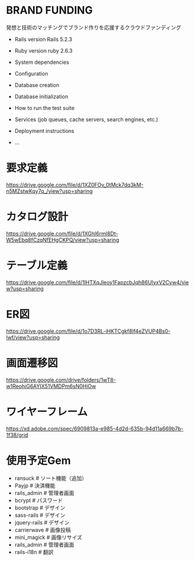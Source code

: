 # BRAND FUNDING

発想と技術のマッチングでブランド作りを応援するクラウドファンディング

* Rails version
Rails 5.2.3

* Ruby version
ruby 2.6.3

* System dependencies

* Configuration

* Database creation

* Database initialization

* How to run the test suite

* Services (job queues, cache servers, search engines, etc.)

* Deployment instructions

* ...

# 要求定義
https://drive.google.com/file/d/1XZ0FOv_0tMck7dq3kM-n5MZstwKqy7q_/view?usp=sharing

# カタログ設計
https://drive.google.com/file/d/1XGhI6rmI8Dt-W5wEbq8fCzqNfEHgCKPQ/view?usp=sharing

# テーブル定義
https://drive.google.com/file/d/1lHTXqJleoy1FapzcbJqh86UIyxV2Cyw4/view?usp=sharing

# ER図
https://drive.google.com/file/d/1o7D3RL-iHKTCgkf8If4eZVUP4Bs0-lwf/view?usp=sharing

# 画面遷移図
https://drive.google.com/drive/folders/1wT8-w1ReohiG6AYIX51VMDPm6sN0HiOw

# ワイヤーフレーム
https://xd.adobe.com/spec/6909813a-e985-4d2d-635b-94d11a669b7b-1f38/grid

# 使用予定Gem
- ransuck # ソート機能（追加）
- Payjp # 決済機能
- rails_admin # 管理者画面
- bcrypt # パスワード
- bootstrap # デザイン
- sass-rails # デザイン
- jquery-rails # デザイン
- carrierwave # 画像投稿
- mini_magick # 画像リサイズ
- rails_admin # 管理者画面
- rails-i18n # 翻訳
